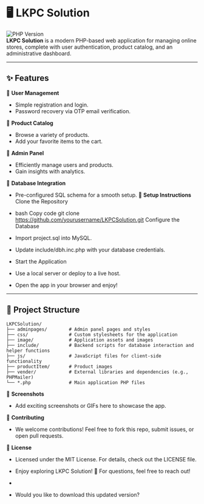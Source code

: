 # 🖥️ LKPC Solution

![PHP Version](https://img.shields.io/badge/PHP-%3E%3D7.4-blue)  
**LKPC Solution** is a modern PHP-based web application for managing online stores, complete with user authentication, product catalog, and an administrative dashboard.

---

## ✨ Features

🌟 **User Management**  
- Simple registration and login.  
- Password recovery via OTP email verification.

🛒 **Product Catalog**  
- Browse a variety of products.  
- Add your favorite items to the cart.

🔐 **Admin Panel**  
- Efficiently manage users and products.  
- Gain insights with analytics.

📂 **Database Integration**  
- Pre-configured SQL schema for a smooth setup.
🚀 **Setup Instructions**
Clone the Repository

- bash
Copy code
git clone https://github.com/yourusername/LKPCSolution.git
Configure the Database

- Import project.sql into MySQL.
- Update include/dbh.inc.php with your database credentials.
- Start the Application

- Use a local server or deploy to a live host.
- Open the app in your browser and enjoy!


---

## 📂 Project Structure

```plaintext
LKPCSolution/
├── adminpages/        # Admin panel pages and styles
├── css/               # Custom stylesheets for the application
├── image/             # Application assets and images
├── include/           # Backend scripts for database interaction and helper functions
├── js/                # JavaScript files for client-side functionality
├── productItem/       # Product images
├── vender/            # External libraries and dependencies (e.g., PHPMailer)
└── *.php              # Main application PHP files

```
📸 **Screenshots**
-  Add exciting screenshots or GIFs here to showcase the app.

🤝 **Contributing**
-   We welcome contributions! Feel free to fork this repo, submit issues, or open pull requests.

📜 **License**
-   Licensed under the MIT License. For details, check out the LICENSE file.

-   Enjoy exploring LKPC Solution! 🌟 For questions, feel free to reach out!
-   


-   Would you like to download this updated version?

